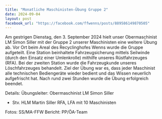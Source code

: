 ```yaml
---
title: "Monatliche Maschinisten-Übung Gruppe 2"
date: 2024-09-04
layout: post
facebook_url: "https://facebook.com/ffwenns/posts/889586149870505"
---
```


Am gestrigen Dienstag, den 3. September 2024 hielt unser Obermaschinist LM Simon Siller mit der Gruppe 2 unserer Maschinisten eine weitere Übung ab. Vor Ort beim Areal des Recyclinghofes Wenns wurde die Gruppe aufgeteilt. Eine Station beinhaltete Fahrzeugsicherung mittels Seilwinde (durch den Einsatz einer Umlenkrolle) mithilfe unseres Rüstfahrzeuges (RFA). Bei der zweiten Station wurde die Fahrzeugkunde unseres Löschfahrzeuges behandelt. Ziel der Übung war es, dass jeder Maschinist alle technischen Bediengeräte wieder bedient und das Wissen neuerlich aufgefrischt hat. Nach rund zwei Stunden wurde die Übung erfolgreich beendet. 

Details:
Übungsleiter: Obermaschinist LM Simon Siller 
+ Stv. HLM Martin Siller
RFA, LFA mit 10 Maschinisten 

Fotos: SS/MA-FFW 
Bericht: PP/ÖA-Team